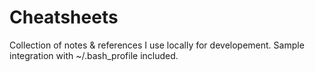 # Cheatsheets

Collection of notes & references I use locally for developement. Sample integration with ~/.bash_profile included.
